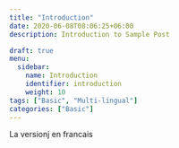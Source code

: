 ```yaml
---
title: "Introduction"
date: 2020-06-08T08:06:25+06:00
description: Introduction to Sample Post

draft: true
menu:
  sidebar:
    name: Introduction
    identifier: introduction
    weight: 10
tags: ["Basic", "Multi-lingual"]
categories: ["Basic"]
---
```

La versionj en francais